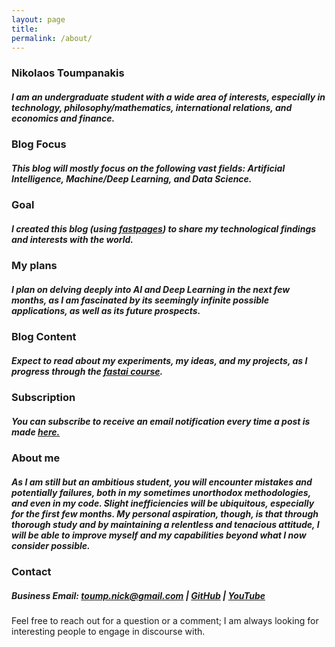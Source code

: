 ```yaml
---
layout: page
title: 
permalink: /about/
---
```


### Nikolaos Toumpanakis
##### I am an undergraduate student with a wide area of interests, especially in technology, philosophy/mathematics, international relations, and economics and finance.

### Blog Focus
##### This blog will mostly focus on the following vast fields: Artificial Intelligence, Machine/Deep Learning, and Data Science.

### Goal
##### I created this blog (using <a href="https://github.com/fastai/fastpages">fastpages</a>) to share my technological findings and interests with the world.

### My plans
##### I plan on delving deeply into AI and Deep Learning in the next few months, as I am fascinated by its seemingly infinite possible applications, as well as its future prospects.

### Blog Content
##### Expect to read about my experiments, my ideas, and my projects, as I progress through the <a href="https://course.fast.ai/">fastai course</a>. 

### Subscription
##### You can subscribe to receive an email notification every time a post is made <a href="https://mailchi.mp/a284bea6addb/subscribe">here.</a>

### About me
##### As I am still but an ambitious student, you will encounter mistakes and potentially failures, both in my sometimes unorthodox methodologies, and even in my code. Slight inefficiencies will be ubiquitous, especially for the first few months. My personal aspiration, though, is that through thorough study and by maintaining a relentless and tenacious attitude, I will be able to improve myself and my capabilities beyond what I now consider possible.

### Contact
##### Business Email: toump.nick@gmail.com | <a href="https://github.com/ntoump/">GitHub</a> | <a href="https://www.youtube.com/channel/UCFgF1lHh0fRQxY9CqpyBZgw">YouTube</a> 

Feel free to reach out for a question or a comment; I am always looking for interesting people to engage in discourse with.
